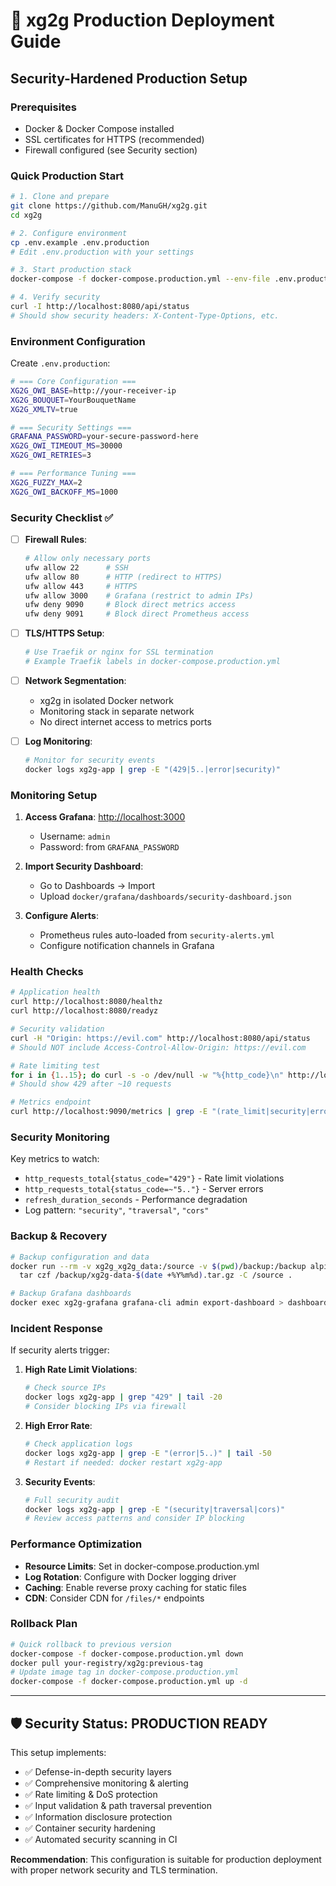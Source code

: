 # 🚀 xg2g Production Deployment Guide

## Security-Hardened Production Setup

### Prerequisites

- Docker & Docker Compose installed
- SSL certificates for HTTPS (recommended)
- Firewall configured (see Security section)

### Quick Production Start

```bash
# 1. Clone and prepare
git clone https://github.com/ManuGH/xg2g.git
cd xg2g

# 2. Configure environment
cp .env.example .env.production
# Edit .env.production with your settings

# 3. Start production stack
docker-compose -f docker-compose.production.yml --env-file .env.production up -d

# 4. Verify security
curl -I http://localhost:8080/api/status
# Should show security headers: X-Content-Type-Options, etc.
```

### Environment Configuration

Create `.env.production`:

```bash
# === Core Configuration ===
XG2G_OWI_BASE=http://your-receiver-ip
XG2G_BOUQUET=YourBouquetName
XG2G_XMLTV=true

# === Security Settings ===
GRAFANA_PASSWORD=your-secure-password-here
XG2G_OWI_TIMEOUT_MS=30000
XG2G_OWI_RETRIES=3

# === Performance Tuning ===
XG2G_FUZZY_MAX=2
XG2G_OWI_BACKOFF_MS=1000
```

### Security Checklist ✅

- [ ] **Firewall Rules**:

  ```bash
  # Allow only necessary ports
  ufw allow 22      # SSH
  ufw allow 80      # HTTP (redirect to HTTPS)
  ufw allow 443     # HTTPS
  ufw allow 3000    # Grafana (restrict to admin IPs)
  ufw deny 9090     # Block direct metrics access
  ufw deny 9091     # Block direct Prometheus access
  ```

- [ ] **TLS/HTTPS Setup**:

  ```bash
  # Use Traefik or nginx for SSL termination
  # Example Traefik labels in docker-compose.production.yml
  ```

- [ ] **Network Segmentation**:
  - xg2g in isolated Docker network
  - Monitoring stack in separate network
  - No direct internet access to metrics ports

- [ ] **Log Monitoring**:

  ```bash
  # Monitor for security events
  docker logs xg2g-app | grep -E "(429|5..|error|security)"
  ```

### Monitoring Setup

1. **Access Grafana**: <http://localhost:3000>
   - Username: `admin`
   - Password: from `GRAFANA_PASSWORD`

2. **Import Security Dashboard**:
   - Go to Dashboards → Import
   - Upload `docker/grafana/dashboards/security-dashboard.json`

3. **Configure Alerts**:
   - Prometheus rules auto-loaded from `security-alerts.yml`
   - Configure notification channels in Grafana

### Health Checks

```bash
# Application health
curl http://localhost:8080/healthz
curl http://localhost:8080/readyz

# Security validation
curl -H "Origin: https://evil.com" http://localhost:8080/api/status
# Should NOT include Access-Control-Allow-Origin: https://evil.com

# Rate limiting test
for i in {1..15}; do curl -s -o /dev/null -w "%{http_code}\n" http://localhost:8080/api/status; done
# Should show 429 after ~10 requests

# Metrics endpoint
curl http://localhost:9090/metrics | grep -E "(rate_limit|security|error)"
```

### Security Monitoring

Key metrics to watch:

- `http_requests_total{status_code="429"}` - Rate limit violations
- `http_requests_total{status_code=~"5.."}` - Server errors  
- `refresh_duration_seconds` - Performance degradation
- Log pattern: `"security"`, `"traversal"`, `"cors"`

### Backup & Recovery

```bash
# Backup configuration and data
docker run --rm -v xg2g_xg2g_data:/source -v $(pwd)/backup:/backup alpine \
  tar czf /backup/xg2g-data-$(date +%Y%m%d).tar.gz -C /source .

# Backup Grafana dashboards
docker exec xg2g-grafana grafana-cli admin export-dashboard > dashboards-backup.json
```

### Incident Response

If security alerts trigger:

1. **High Rate Limit Violations**:

   ```bash
   # Check source IPs
   docker logs xg2g-app | grep "429" | tail -20
   # Consider blocking IPs via firewall
   ```

2. **High Error Rate**:

   ```bash
   # Check application logs
   docker logs xg2g-app | grep -E "(error|5..)" | tail -50
   # Restart if needed: docker restart xg2g-app
   ```

3. **Security Events**:

   ```bash
   # Full security audit
   docker logs xg2g-app | grep -E "(security|traversal|cors)"
   # Review access patterns and consider IP blocking
   ```

### Performance Optimization

- **Resource Limits**: Set in docker-compose.production.yml
- **Log Rotation**: Configure with Docker logging driver
- **Caching**: Enable reverse proxy caching for static files
- **CDN**: Consider CDN for `/files/*` endpoints

### Rollback Plan

```bash
# Quick rollback to previous version
docker-compose -f docker-compose.production.yml down
docker pull your-registry/xg2g:previous-tag
# Update image tag in docker-compose.production.yml
docker-compose -f docker-compose.production.yml up -d
```

---

## 🛡️ Security Status: PRODUCTION READY

This setup implements:

- ✅ Defense-in-depth security layers
- ✅ Comprehensive monitoring & alerting  
- ✅ Rate limiting & DoS protection
- ✅ Input validation & path traversal prevention
- ✅ Information disclosure protection
- ✅ Container security hardening
- ✅ Automated security scanning in CI

**Recommendation**: This configuration is suitable for production deployment with proper network security and TLS termination.
